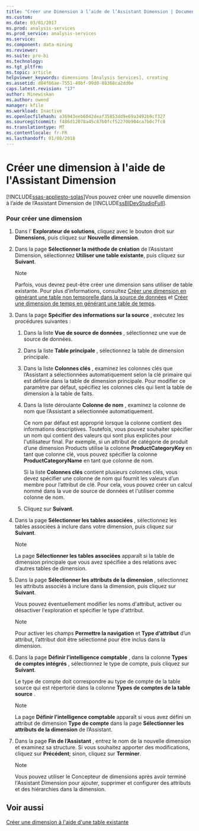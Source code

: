 ```yaml
---
title: "Créer une Dimension à l’aide de l’Assistant Dimension | Documents Microsoft"
ms.custom: 
ms.date: 03/01/2017
ms.prod: analysis-services
ms.prod_service: analysis-services
ms.service: 
ms.component: data-mining
ms.reviewer: 
ms.suite: pro-bi
ms.technology: 
ms.tgt_pltfrm: 
ms.topic: article
helpviewer_keywords: dimensions [Analysis Services], creating
ms.assetid: d84f66ae-7551-49bf-99d0-88368ca2dd0e
caps.latest.revision: "17"
author: Minewiskan
ms.author: owend
manager: kfile
ms.workload: Inactive
ms.openlocfilehash: a36943eeb6042deaf35853dd9e69a3492b9cf327
ms.sourcegitcommit: f486d12078a45c87b0fcf52270b904ca7b0c7fc8
ms.translationtype: MT
ms.contentlocale: fr-FR
ms.lasthandoff: 01/08/2018
---
```

# <a name="create-a-dimension-using-the-dimension-wizard"></a>Créer une dimension à l'aide de l'Assistant Dimension
[!INCLUDE[ssas-appliesto-sqlas](../../includes/ssas-appliesto-sqlas.md)]Vous pouvez créer une nouvelle dimension à l’aide de l’Assistant Dimension de [!INCLUDE[ssBIDevStudioFull](../../includes/ssbidevstudiofull-md.md)].  
  
### <a name="to-create-a-new-dimension"></a>Pour créer une dimension  
  
1.  Dans l’ **Explorateur de solutions**, cliquez avec le bouton droit sur **Dimensions**, puis cliquez sur **Nouvelle dimension**.  
  
2.  Dans la page **Sélectionner la méthode de création** de l’Assistant Dimension, sélectionnez **Utiliser une table existante**, puis cliquez sur **Suivant**.  
  
    > [!NOTE]  
    >  Parfois, vous devrez peut-être créer une dimension sans utiliser de table existante. Pour plus d’informations, consultez [Créer une dimension en générant une table non temporelle dans la source de données](../../analysis-services/multidimensional-models/create-a-dimension-by-generating-a-non-time-table-in-the-data-source.md) et [Créer une dimension de temps en générant une table de temps](../../analysis-services/multidimensional-models/create-a-time-dimension-by-generating-a-time-table.md).  
  
3.  Dans la page **Spécifier des informations sur la source** , exécutez les procédures suivantes :  
  
    1.  Dans la liste **Vue de source de données** , sélectionnez une vue de source de données.  
  
    2.  Dans la liste **Table principale** , sélectionnez la table de dimension principale.  
  
    3.  Dans la liste **Colonnes clés** , examinez les colonnes clés que l’Assistant a sélectionnées automatiquement selon la clé primaire qui est définie dans la table de dimension principale. Pour modifier ce paramètre par défaut, spécifiez les colonnes clés qui lient la table de dimension à la table de faits.  
  
    4.  Dans la liste déroulante **Colonne de nom** , examinez la colonne de nom que l’Assistant a sélectionnée automatiquement.  
  
         Ce nom par défaut est approprié lorsque la colonne contient des informations descriptives. Toutefois, vous pouvez souhaiter spécifier un nom qui contient des valeurs qui sont plus explicites pour l'utilisateur final. Par exemple, si un attribut de catégorie de produit d’une dimension Products utilise la colonne **ProductCategoryKey** en tant que colonne clé, vous pouvez spécifier la colonne **ProductCategoryName** en tant que colonne de nom.  
  
         Si la liste **Colonnes clés** contient plusieurs colonnes clés, vous devez spécifier une colonne de nom qui fournit les valeurs d’un membre pour l’attribut de clé. Pour cela, vous pouvez créer un calcul nommé dans la vue de source de données et l'utiliser comme colonne de nom.  
  
    5.  Cliquez sur **Suivant**.  
  
4.  Dans la page **Sélectionner les tables associées** , sélectionnez les tables associées à inclure dans votre dimension, puis cliquez sur **Suivant**.  
  
    > [!NOTE]  
    >  La page **Sélectionner les tables associées** apparaît si la table de dimension principale que vous avez spécifiée a des relations avec d’autres tables de dimension.  
  
5.  Dans la page **Sélectionner les attributs de la dimension** , sélectionnez les attributs associés à inclure dans la dimension, puis cliquez sur **Suivant**.  
  
     Vous pouvez éventuellement modifier les noms d'attribut, activer ou désactiver l'exploration et spécifier le type d'attribut.  
  
    > [!NOTE]  
    >  Pour activer les champs **Permettre la navigation** et **Type d’attribut** d’un attribut, l’attribut doit être sélectionné pour être inclus dans la dimension.  
  
6.  Dans la page **Définir l’intelligence comptable** , dans la colonne **Types de comptes intégrés** , sélectionnez le type de compte, puis cliquez sur **Suivant**.  
  
     Le type de compte doit correspondre au type de compte de la table source qui est répertorié dans la colonne **Types de comptes de la table source** .  
  
    > [!NOTE]  
    >  La page **Définir l’intelligence comptable** apparaît si vous avez défini un attribut de dimension **Type de compte** dans la page **Sélectionner les attributs de la dimension** de l’Assistant.  
  
7.  Dans la page **Fin de l’Assistant** , entrez le nom de la nouvelle dimension et examinez sa structure. Si vous souhaitez apporter des modifications, cliquez sur **Précédent**; sinon, cliquez sur **Terminer**.  
  
    > [!NOTE]  
    >  Vous pouvez utiliser le Concepteur de dimensions après avoir terminé l'Assistant Dimension pour ajouter, supprimer et configurer des attributs et des hiérarchies dans la dimension.  
  
## <a name="see-also"></a>Voir aussi  
 [Créer une dimension à l'aide d'une table existante](../../analysis-services/multidimensional-models/create-a-dimension-by-using-an-existing-table.md)  
  
  
